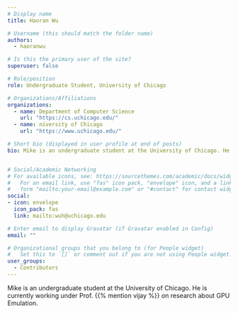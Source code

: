 ```yaml
---
# Display name
title: Haoran Wu

# Username (this should match the folder name)
authors:
  - haoranwu

# Is this the primary user of the site?
superuser: false

# Role/position
role: Undergraduate Student, University of Chicago

# Organizations/Affiliations
organizations:
  - name: Department of Computer Science
    url: "https://cs.uchicago.edu/"
  - name: niversity of Chicago
    url: "https://www.uchicago.edu/"

# Short bio (displayed in user profile at end of posts)
bio: Mike is an undergraduate student at the University of Chicago. He is currently working under Prof. Chidambaram on research about GPU Emulation.


# Social/Academic Networking
# For available icons, see: https://sourcethemes.com/academic/docs/widgets/#icons
#   For an email link, use "fas" icon pack, "envelope" icon, and a link in the
#   form "mailto:your-email@example.com" or "#contact" for contact widget.
social:
- icon: envelope
  icon_pack: fas
  link: mailto:wuh@uchicago.edu

# Enter email to display Gravatar (if Gravatar enabled in Config)
email: ""

# Organizational groups that you belong to (for People widget)
#   Set this to `[]` or comment out if you are not using People widget.
user_groups:
  - Contributors
---
```


Mike is an undergraduate student at the University of Chicago. He is currently working under Prof. {{% mention vijay %}} on research about GPU Emulation. 